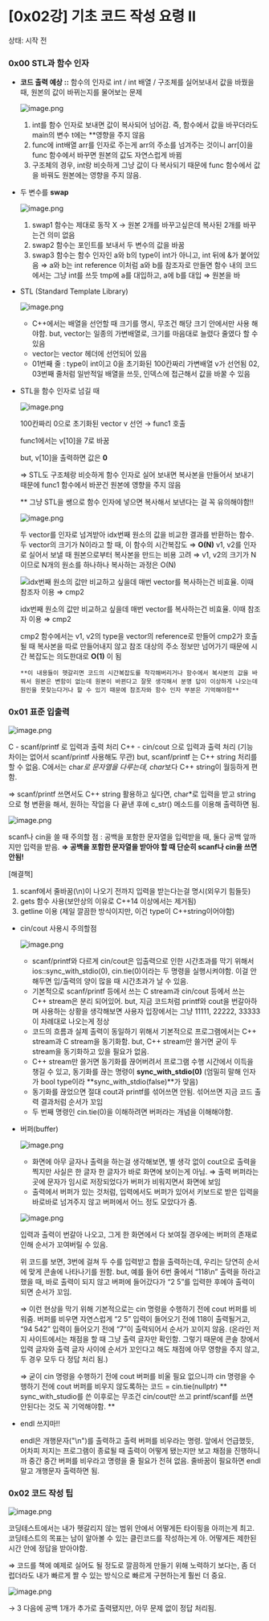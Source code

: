 # [0x02강] 기초 코드 작성 요령 Ⅱ

상태: 시작 전

### 0x00 STL과 함수 인자

- **코드 출력 예상 ::** 함수의 인자로 int / int 배열 / 구조체를 실어보내서 값을 바꿨을 때, 원본의 값이 바뀌는지를 물어보는 문제
    
    ![image.png](image.png)
    
    1. int를 함수 인자로 보내면 값이 복사되어 넘어감. 즉, 함수에서 값을 바꾸더라도 main의 변수 t에는 **영향을 주지 않음
    2. func에 int배열 arr를 인자로 주는게 arr의 주소를 넘겨주는 것이니 arr[0]을 func 함수에서 바꾸면 원본의 값도 자연스럽게 바뀜
    3. 구조체의 경우, int랑 비슷하게 그냥 값이 다 복사되기 때문에 func 함수에서 값을 바꿔도 원본에는 영향을 주지 않음. 
- 두 변수를 **swap**
    
    ![image.png](image%201.png)
    
    1. swap1 함수는 제대로 동작 X → 원본 2개를 바꾸고싶은데 복사된 2개를 바꾸는건 의미 없음
    2. swap2 함수는 포인트를 보내서 두 변수의 값을 바꿈
    3. swap3 함수는 함수 인자인 a와 b의 type이 int가 아니고, int 뒤에 &가 붙어있음 ⇒ a와 b는 int reference
    이처럼 a와 b를 참조자로 만들면 함수 내의 코드에서는 그냥 int를 쓰듯 tmp에 a를 대입하고, a에 b를 대입 ⇒ 원본을 바
- STL (Standard Template Library)
    
    ![image.png](image%202.png)
    
    - C++에서는 배열을 선언할 때 크기를 명시, 무조건 해당 크기 안에서만 사용 해야함. but, vector는 일종의 가변배열로, 크기를 마음대로 늘렸다 줄였다 할 수 있음
    - vector는 vector 헤더에 선언되어 있음
    - 01번째 줄 : type이 int이고 0을 초기화된 100칸짜리 가변배열 v가 선언됨
    02, 03번째 줄처럼 일반적일 배열을 쓰듯, 인덱스에 접근해서 값을 바꿀 수 있음
- STL을 함수 인자로 넘길 때
    
    ![image.png](image%203.png)
    
    100칸짜리 0으로 초기화된 vector v 선언 → func1 호출
    
    func1에서는 v[10]을 7로 바꿈
    
    but, v[10]을 출력하면 값은 **0**
    
    ⇒ STL도 구조체랑 비슷하게 함수 인자로 실어 보내면 복사본을 만들어서 보내기 때문에 func1 함수에서 바꾼건 원본에 영향을 주지 않음
    
    ** 그냥 STL을 쌩으로 함수 인자에 넣으면 복사해서 보낸다는 걸 꼭 유의해야함!!
    
    ![image.png](a6b9f0aa-276c-44b2-a99e-c5705b41b158.png)
    
    두 vector를 인자로 넘겨받아 idx번째 원소의 값을 비교한 결과를 반환하는 함수. 두 vector의 크기가 N이라고 할 때, 이 함수의 시간복잡도 ⇒ **O(N)**
    v1, v2를 인자로 실어서 보낼 때 원본으로부터 복사본을 만드는 비용 고려 ⇒ v1, v2의 크기가 N 이므로 N개의 원소를 하나하나 복사하는 과정은 O(N)
    
    ![idx번째 원소의 값만 비교하고 싶을데 매번 vector를 복사하는건 비효율. 이때 참조자 이용 ⇒ cmp2](5c8e9f31-da1e-4bc1-896d-f686563584ef.png)
    
    idx번째 원소의 값만 비교하고 싶을데 매번 vector를 복사하는건 비효율. 이때 참조자 이용 ⇒ cmp2
    
    cmp2 함수에서는 v1, v2의 type을 vector의 reference로 만들어 cmp2가 호출될 때 복사본을 따로 만들어내지 않고 참조 대상의 주소 정보만 넘어가기 때문에 시간 복잡도는 의도한대로 **O(1)** 이 됨
    
    `**이 내용들이 헷갈리면 코드의 시간복잡도를 착각해버리거나 함수에서 복사본의 값을 바꿔서 원본은 변함이 없는데 원본이 바뀐다고 잘못 생각해서 분명 답이 이상하게 나오는데 원인을 못찾는다거나 할 수 있기 때문에 참조자와 함수 인자 부분은 기억해야함**`
    

### 0x01 표준 입출력

![image.png](image%204.png)

C - scanf/printf 로 입력과 출력 처리
C++ - cin/cout 으로 입력과 출력 처리 (기능 차이는 없어서 scanf/printf 사용해도 무관)
but, scanf/printf 는 C++ string 처리를 할 수 없음. C에서는 char*로 문자열을 다루는데, char*보다 C++ string이 월등하게 편함. 

⇒ scanf/printf 쓰면서도 C++ string 활용하고 싶다면, char*로  입력을 받고 string으로 형 변환을 해서, 원하는 작업을 다 끝낸 후에 c_str() 메소드를 이용해 출력하면 됨. 

![image.png](image%205.png)

scanf나 cin을 쓸 때 주의할 점 :  공백을 포함한 문자열을 입력받을 때, 둘다 공백 앞까지만 입력을 받음. 
**⇒ 공백을 포함한 문자열을 받아야 할 때 단순히 scanf나 cin을 쓰면 안됨!**

[해결책]

1. scanf에서 줄바꿈(\n)이 나오기 전까지 입력을 받는다는걸 명시(외우기 힘들듯)
2. gets 함수 사용(보안상의 이유로 C++14 이상에서는 제거됨)
3. getline 이용 (제일 깔끔한 방식이지만, 이건 type이 C++string이어야함)
- cin/cout 사용시  주의할점
    
    ![image.png](5a9e579e-24d0-4416-8071-4d6cf35a3e30.png)
    
    - scanf/printf와 다르게 cin/cout은 입출력으로 인한 시간초과를 막기 위해서 ios::sync_with_stdio(0), cin.tie(0)이라는 두 명령을 실행시켜야함. 이걸 안해두면 입/출력의 양이 많을 때 시간초과가 날 수 있음.
    - 기본적으로 scanf/printf 등에서 쓰는 C stream과 cin/cout 등에서 쓰는 C++ stream은 분리 되어있어. but, 지금 코드처럼 printf와 cout을 번갈아하며 사용하는 상황을 생각해보면 사용자 입장에서는 그냥 11111, 22222, 33333이 차례대로 나오는게 정상
    - 코드의 흐름과 실제 출력이 동일하기 위해서 기본적으로 프로그램에서는 C++ stream과 C stream을 동기화함.  but,  C++ stream만 쓸거면 굳이 두 stream을 동기화하고 있을 필요가 없음.
    - C++ stream만 쓸거면 동기화를 끊어버려서 프로그램 수행 시간에서 이득을 챙길 수 있고, 동기화를 끊는 명령이 **sync_with_stdio(0)** (엄밀히 말해 인자가 bool type이라 **sync_with_stdio(false)**가 맞음)
    - 동기화를 끊었으면 절대 cout과 printf를 섞어쓰면 안됨. 섞어쓰면 지금 코드 출력 결과처럼 순서가 꼬임
    - 두 번째 명령인 cin.tie(0)을 이해하려면 버퍼라는 개념을 이해해야함.
- 버퍼(buffer)
    
    ![image.png](image%206.png)
    
    - 화면에 아무 글자나 출력을 하는걸 생각해보면, 별 생각 없이 cout으로 출력을 찍지만 사실은 한 글자 한 글자가 바로 화면에 보이는게 아님. ⇒ 출력 버퍼라는 곳에 문자가 임시로 저장되었다가 버퍼가 비워지면서 화면에 보임
    - 출력에서 버퍼가 있는 것처럼, 입력에서도 버퍼가 있어서 키보드로 받은 입력을 바로바로 넘겨주지 않고 버퍼에서 어느 정도 모았다가 줌.
    
    ![image.png](image%207.png)
    
    입력과 출력이 번갈아 나오고, 그게 한 화면에서 다 보여질 경우에는 버퍼의 존재로 인해 순서가 꼬여버릴 수 있음.
    
    위 코드를 보면, 3번에 걸쳐 두 수를 입력받고 합을 출력하는데, 우리는 당연히 순서에 맞게 콘솔에 나타나기를 원함. but, 예를 들어 6번 줄에서 “118\n” 출력을 하라고 했을 때, 바로 출력이 되지 않고 버퍼에 들어갔다가 “2 5”를 입력한 후에야 출력이 되면 순서가 꼬임.
    
    ⇒ 이런 현상을 막기 위해 기본적으로는 cin 명령을 수행하기 전에 cout 버퍼를 비워줌. 버퍼를 비우면 자연스럽게 “2 5” 입력이 들어오기 전에 118이 출력될거고, “94 542” 입력이 들어오기 전에 “7”이 출력되어서 순서가 꼬이지 않음. (온라인 저지 사이트에서는 채점을 할 때 그냥 출력 글자만 확인함. 그렇기 때문에 콘솔 창에서 입력 글자와 출력 글자 사이에 순서가 꼬인다고 해도 채점에 아무 영향을 주지 않고, 두 경우 모두 다 정답 처리 됨.)
    
    ⇒ 굳이 cin 명령을 수행하기 전에 cout 버퍼를 비울 필요 없으니까 cin 명령을 수행하기 전에 cout 버퍼를 비우지 않도록하는 코드
    = cin.tie(nullptr)
    ** sync_with_studio를 쓴 이후로는 무조건 cin/cout만 쓰고 printf/scanf를 쓰면 안된다는 것도 꼭 기억해야함. **
    
- endl 쓰지마!!
    
    endl은 개행문자("\n")를 출력하고 출력 버퍼를 비우라는 명령. 앞에서 언급했듯, 어차피 저지는 프로그램이 종료될 때 출력이 어떻게 됐는지만 보고 채점을 진행하니까 중간 중간 버퍼를 비우라고 명령을 줄 필요가 전혀 없음. 줄바꿈이 필요하면 endl 말고 개행문자 출력하면 됨. 
    

### 0x02 코드 작성 팁

![image.png](image%208.png)

코딩테스트에서는 내가 헷갈리지 않는 범위 안에서 어떻게든 타이핑을 아끼는게 최고. 코딩테스트의 목표는 남이 알아볼 수 있는 클린코드를 작성하는게 아. 어떻게든 제한된 시간 안에 정답을 받아야함. 

⇒ 코드를 책에 예제로 실어도 될 정도로 깔끔하게 만들기 위해 노력하기 보다는, 좀 더럽더라도 내가 빠르게 짤 수 있는 방식으로 빠르게 구현하는게 훨씬 더 중요.

![image.png](de268ebb-b271-4885-9277-ffd6412fd992.png)

→ 3 다음에 공백 1개가 추가로 출력됐지만, 아무 문제 없이 정답 처리됨.